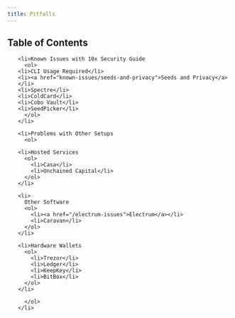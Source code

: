 ```yaml
---
title: Pitfalls
---
```


<h2>Table of Contents</h2>
<p>
  <ol>

    <li>Known Issues with 10x Security Guide
      <ol>
	<li>CLI Usage Required</li>
	<li><a href="known-issues/seeds-and-privacy">Seeds and Privacy</a></li>
	<li>Spectre</li>
	<li>ColdCard</li>
	<li>Cobo Vault</li>
	<li>SeedPicker</li>
      </ol>
    </li>

    <li>Problems with Other Setups
      <ol>

	<li>Hosted Services
	  <ol>
	    <li>Casa</li>
	    <li>Unchained Capital</li>
	  </ol>
	</li>

	<li>
	  Other Software
	  <ol>
	    <li><a href="/electrum-issues">Electrum</a></li>
	    <li>Caravan</li>
	  </ol>
	</li>

	<li>Hardware Wallets
	  <ol>
	    <li>Trezor</li>
	    <li>Ledger</li>
	    <li>KeepKey</li>
	    <li>BitBox</li>
	  </ol>
	</li>

      </ol>
    </li>

  </ol>
</p>

